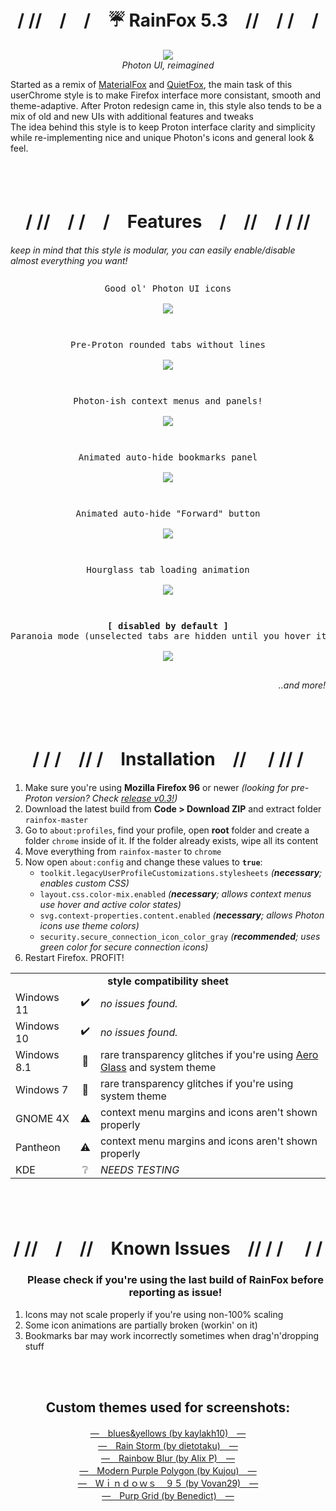 <h1 align=center>/ //　/　/　☔ RainFox 5.3<!--<sup>β</sup>-->　//　/ /　/</h1>
<p align=center><img src="https://github.com/1280px/rainfox/blob/master/.readme-img/header.png"></img>
<br><i>Photon UI, reimagined</i></p>

Started as a remix of <a href="https://github.com/muckSponge/MaterialFox">MaterialFox</a> and <a href="https://github.com/coekuss/quietfox">QuietFox</a>, the main task of this userChrome style is to make Firefox interface more consistant, smooth and theme-adaptive. After Proton redesign came in, this style also tends to be a mix of old and new UIs with additional features and tweaks<br>
The idea behind this style is to keep Proton interface clarity and simplicity while re-implementing nice and unique Photon's icons and general look & feel.

<br><br>

<h1 align=center>/ //　/   /　/　Features　/　//　/ / //</h1>
<i>keep in mind that this style is modular, you can easily enable/disable almost everything you want!</i>
<pre><p align=center>Good ol' Photon UI icons<br>
<img src="https://github.com/1280px/rainfox/blob/master/.readme-img/sample.png" align=center></img></p></pre>
<pre><p align=center>Pre-Proton rounded tabs without lines<br>
<img src="https://github.com/1280px/rainfox/blob/master/.readme-img/feat1.webp" align=center></img></p></pre>
<pre><p align=center>Photon-ish context menus and panels!<br>
<img src="https://github.com/1280px/rainfox/blob/master/.readme-img/feat2.webp" align=center></img></p></pre>
<pre><p align=center>Animated auto-hide bookmarks panel<br>
<img src="https://github.com/1280px/rainfox/blob/master/.readme-img/feat3.webp" align=center></img></p></pre>
<pre><p align=center>Animated auto-hide "Forward" button<br>
<img src="https://github.com/1280px/rainfox/blob/master/.readme-img/feat4.webp" align=center></img></p></pre>
<pre><p align=center>Hourglass tab loading animation<br>
<img src="https://github.com/1280px/rainfox/blob/master/.readme-img/feat5.webp" align=center></img></p></pre>
<pre><p align=center><b>[ disabled by default ]</b><br>Paranoia mode (unselected tabs are hidden until you hover it)<br>
<img src="https://github.com/1280px/rainfox/blob/master/.readme-img/feat6.webp" align=center></img></p></pre>
<p align=right><i>..and more!　　　　</i></p>

<br><br>

<h1 align=center>/ / /　// /　Installation　//　 / // /</h1><ol>
  <li>Make sure you're using <b>Mozilla Firefox 96</b> or newer <i>(looking for pre-Proton version? Check <a href="https://github.com/1280px/rainfox/releases/tag/v0.3">release v0.3!</a>)</i>
  <li>Download the latest build from <b>Code > Download ZIP</b> and extract folder <code>rainfox-master</code>
  <li>Go to <code>about:profiles</code>, find your profile, open <b>root</b> folder and create a folder <code>chrome</code> inside of it. If the folder already exists, wipe all its content
  <li>Move everything from <code>rainfox-master</code> to <code>chrome</code>
  <li>Now open <code>about:config</code> and change these values to <code><b>true</b></code>:<ul>
    <li><code>toolkit.legacyUserProfileCustomizations.stylesheets</code> <i>(<b>necessary</b>; enables custom CSS)</i>
    <li><code>layout.css.color-mix.enabled</code> <i>(<b>necessary</b>; allows context menus use hover and active color states)</i>
    <li><code>svg.context-properties.content.enabled</code> <i>(<b>necessary</b>; allows Photon icons use theme colors)</i>
    <li><code>security.secure_connection_icon_color_gray</code> <i>(<b>recommended</b>; uses green color for secure connection icons)</i></ul>
  <li>Restart Firefox. PROFIT!</ol>

<table >
	<tbody>
		<tr>
      <td colspan=3 align=center><b>style compatibility sheet</b></td>
		</tr><tr>
			<td>Windows 11</td><td align=center>✔️</td>
			<td><i>no issues found.</i></td>
		</tr><tr>
			<td>Windows 10</td><td align=center>✔️</td>
			<td><i>no issues found.</i></td>
		</tr><tr>
			<td>Windows 8.1</td><td align=center>🔘</td>
			<td>rare transparency glitches if you're using <a href="https://www.glass8.eu/">Aero Glass</a> and system theme</td>
		</tr><tr>
			<td>Windows 7</td><td align=center>🔘</td>
			<td>rare transparency glitches if you're using system theme</td>
		</tr><tr>
			<td>GNOME 4X</td><td align=center>⚠️</td>
			<td>context menu margins and icons aren't shown properly</td>
		</tr><tr>
			<td>Pantheon</td><td align=center>⚠️</td>
			<td>context menu margins and icons aren't shown properly</td>
		</tr><tr>
			<td>KDE</td><td align=center>❔</td>
			<td><i>NEEDS TESTING</i></td>
		</tr><tr>
	</tbody>
</table>

<br><br>

<h1 align=center>/ //　/　//　Known Issues　// / /　 / /</h1><ol>
<h3 align=center>Please check if you're using the last build of RainFox before reporting as issue!</h3>
<li>Icons may not scale properly if you're using non-100% scaling
<li>Some icon animations are partially broken (workin' on it)
<li>Bookmarks bar may work incorrectly sometimes when drag'n'dropping stuff</ol>

<br><br>

<h2 align=center>Custom themes used for screenshots:</h3><p align=center>
<a href="https://addons.mozilla.org/ru/firefox/addon/blues-yellows/" target=_blank>—　blues&yellows (by kaylakh10)　—</a><br>
<a href="https://addons.mozilla.org/ru/firefox/addon/rain-storm/" target=_blank>—　Rain Storm (by dietotaku)　—</a><br>
<a href="https://addons.mozilla.org/ru/firefox/addon/rainbow-blur-1/" target=_blank>—　Rainbow Blur (by Alix P)　—</a><br>
<a href="https://addons.mozilla.org/ru/firefox/addon/modern-purple-polygon/" target=_blank>—　Modern Purple Polygon (by Kujou)　—</a><br>
<a href="https://addons.mozilla.org/ru/firefox/addon/windows95aesthetic/" target=_blank>—　Ｗｉｎｄｏｗｓ　９５ (by Vovan29)　—</a><br>
<a href="https://addons.mozilla.org/ru/firefox/addon/purp-grid/" target=_blank>—　Purp Grid (by Benedict)　—</a></p>
